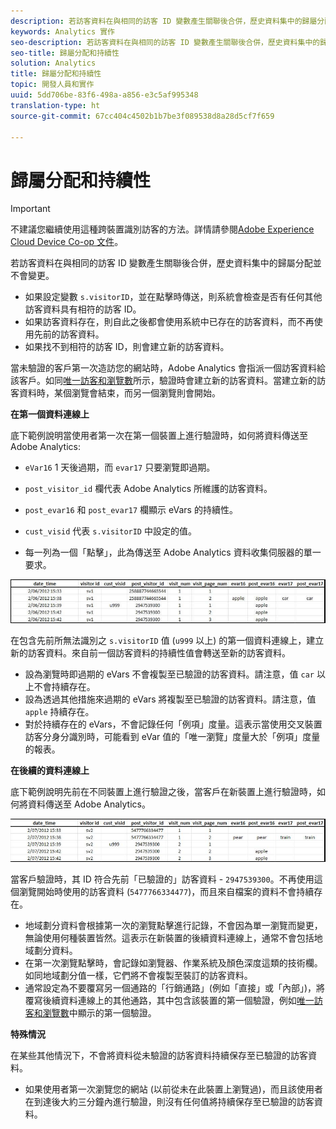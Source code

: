 ```yaml
---
description: 若訪客資料在與相同的訪客 ID 變數產生關聯後合併，歷史資料集中的歸屬分配並不會變更。
keywords: Analytics 實作
seo-description: 若訪客資料在與相同的訪客 ID 變數產生關聯後合併，歷史資料集中的歸屬分配並不會變更。
seo-title: 歸屬分配和持續性
solution: Analytics
title: 歸屬分配和持續性
topic: 開發人員和實作
uuid: 5dd706be-83f6-498a-a856-e3c5af995348
translation-type: ht
source-git-commit: 67cc404c4502b1b7be3f089538d8a28d5cf7f659

---
```



# 歸屬分配和持續性

>[!IMPORTANT]
>
>不建議您繼續使用這種跨裝置識別訪客的方法。詳情請參閱[Adobe Experience Cloud Device Co-op 文件](https://marketing.adobe.com/resources/help/zh_TW/mcdc/)。

若訪客資料在與相同的訪客 ID 變數產生關聯後合併，歷史資料集中的歸屬分配並不會變更。

* 如果設定變數 `s.visitorID`，並在點擊時傳送，則系統會檢查是否有任何其他訪客資料具有相符的訪客 ID。
* 如果訪客資料存在，則自此之後都會使用系統中已存在的訪客資料，而不再使用先前的訪客資料。
* 如果找不到相符的訪客 ID，則會建立新的訪客資料。

當未驗證的客戶第一次造訪您的網站時，Adobe Analytics 會指派一個訪客資料給該客戶。如同[唯一訪客和瀏覽數](../../../implement/js-implementation/xdevice-visid/xdevice-connecting.md#section_70330AB6724C4E419A4BD0BDD54641AC)所示，驗證時會建立新的訪客資料。當建立新的訪客資料時，某個瀏覽會結束，而另一個瀏覽則會開始。

**在第一個資料連線上**

底下範例說明當使用者第一次在第一個裝置上進行驗證時，如何將資料傳送至 Adobe Analytics:

* `eVar16` 1 天後過期，而 `evar17` 只要瀏覽即過期。

* `post_visitor_id` 欄代表 Adobe Analytics 所維護的訪客資料。
* `post_evar16` 和 `post_evar17` 欄顯示 eVars 的持續性。

* `cust_visid` 代表 `s.visitorID` 中設定的值。

* 每一列為一個「點擊」，此為傳送至 Adobe Analytics 資料收集伺服器的單一要求。

![](assets/xdevice_first.jpg)

在包含先前所無法識別之 `s.visitorID` 值 (`u999` 以上) 的第一個資料連線上，建立新的訪客資料。來自前一個訪客資料的持續性值會轉送至新的訪客資料。

* 設為瀏覽時即過期的 eVars 不會複製至已驗證的訪客資料。請注意，值 `car` 以上不會持續存在。
* 設為透過其他措施來過期的 eVars 將複製至已驗證的訪客資料。請注意，值 `apple` 持續存在。
* 對於持續存在的 eVars，不會記錄任何「例項」度量。這表示當使用交叉裝置訪客分身分識別時，可能看到 eVar 值的「唯一瀏覽」度量大於「例項」度量的報表。

**在後續的資料連線上**

底下範例說明先前在不同裝置上進行驗證之後，當客戶在新裝置上進行驗證時，如何將資料傳送至 Adobe Analytics。

![](assets/xdevice-subsequent.jpg)

當客戶驗證時，其 ID 符合先前「已驗證的」訪客資料 - `2947539300`。不再使用這個瀏覽開始時使用的訪客資料 (`5477766334477`)，而且來自檔案的資料不會持續存在。

* 地域劃分資料會根據第一次的瀏覽點擊進行記錄，不會因為單一瀏覽而變更，無論使用何種裝置皆然。這表示在新裝置的後續資料連線上，通常不會包括地域劃分資料。
* 在第一次瀏覽點擊時，會記錄如瀏覽器、作業系統及顏色深度這類的技術欄。如同地域劃分值一樣，它們將不會複製至裝訂的訪客資料。
* 通常設定為不要覆寫另一個通路的「行銷通路」(例如「直接」或「內部」)，將覆寫後續資料連線上的其他通路，其中包含該裝置的第一個驗證，例如[唯一訪客和瀏覽數](../../../implement/js-implementation/xdevice-visid/xdevice-connecting.md#section_70330AB6724C4E419A4BD0BDD54641AC)中顯示的第一個驗證。

**特殊情況**

在某些其他情況下，不會將資料從未驗證的訪客資料持續保存至已驗證的訪客資料。

* 如果使用者第一次瀏覽您的網站 (以前從未在此裝置上瀏覽過)，而且該使用者在到達後大約三分鐘內進行驗證，則沒有任何值將持續保存至已驗證的訪客資料。


